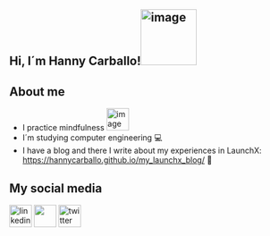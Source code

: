 ## Hi, I´m Hanny Carballo!<img width="100" alt="image" src="https://media4.giphy.com/media/Wj7lNjMNDxSmc/giphy.gif?cid=ecf05e4707khpv9kersrjukbn2yax0i0ms1dk8qx9b3mtimo&rid=giphy.gif&ct=g">

## About me
- I practice mindfulness <img width="40" alt="image" src="https://media0.giphy.com/media/u3P8ktWNkjwOUTDnhi/giphy.gif?cid=ecf05e471v3g3q0cqra0wkuymfrwkuc3oldj2rx2odm2v24x&rid=giphy.gif&ct=g">
- I´m studying computer engineering 💻
- I have a blog and there I write about my experiences in LaunchX: https://hannycarballo.github.io/my_launchx_blog/ 👀 

## My social media
[<img src='https://user-images.githubusercontent.com/89166148/168693157-6e81b294-b7d4-42dd-b6f2-a188866e9f9d.png' alt='linkedin' height='40'>](https://www.linkedin.com/in/HannyCarballoRamírez/)  [<img src='https://user-images.githubusercontent.com/89166148/168693154-f3a3eef8-0cb5-4fc4-aca0-6a498e6e4e67.png' height='40'>](https://www.instagram.com/HannyCarballo/)  [<img src='https://user-images.githubusercontent.com/89166148/168693150-f8221070-34e0-412a-8a32-065f1b1b7daf.png' alt='twitter' height='40'>](https://twitter.com/CarballoHanny)  
